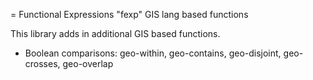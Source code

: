 = Functional Expressions "fexp" GIS lang based functions

This library adds in additional GIS based functions.

- Boolean comparisons: geo-within, geo-contains, geo-disjoint, geo-crosses, geo-overlap
